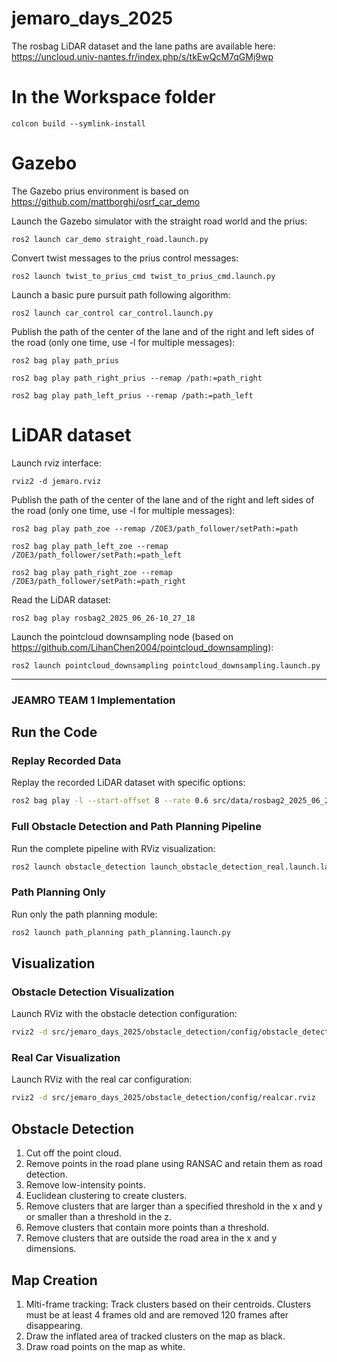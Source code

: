 # jemaro_days_2025

The rosbag LiDAR dataset and the lane paths are available here: https://uncloud.univ-nantes.fr/index.php/s/tkEwQcM7qGMj9wp 

# In the Workspace folder

```
colcon build --symlink-install
```

# Gazebo
The Gazebo prius environment is based on https://github.com/mattborghi/osrf_car_demo


Launch the Gazebo simulator with the straight road world and the prius:
```
ros2 launch car_demo straight_road.launch.py
```

Convert twist messages to the prius control messages:
```
ros2 launch twist_to_prius_cmd twist_to_prius_cmd.launch.py
```

Launch a basic pure pursuit path following algorithm:
```
ros2 launch car_control car_control.launch.py
```

Publish the path of the center of the lane and of the right and left sides of the road (only one time, use -l for multiple messages):
```
ros2 bag play path_prius
```
```
ros2 bag play path_right_prius --remap /path:=path_right
```
```
ros2 bag play path_left_prius --remap /path:=path_left
```

# LiDAR dataset

Launch rviz interface:
```
rviz2 -d jemaro.rviz
```

Publish the path of the center of the lane and of the right and left sides of the road (only one time, use -l for multiple messages):
```
ros2 bag play path_zoe --remap /ZOE3/path_follower/setPath:=path
```
```
ros2 bag play path_left_zoe --remap /ZOE3/path_follower/setPath:=path_left
```
```
ros2 bag play path_right_zoe --remap /ZOE3/path_follower/setPath:=path_right
```

Read the LiDAR dataset:
```
ros2 bag play rosbag2_2025_06_26-10_27_18
```

Launch the pointcloud downsampling node (based on https://github.com/LihanChen2004/pointcloud_downsampling):
```
ros2 launch pointcloud_downsampling pointcloud_downsampling.launch.py
```

---

### JEAMRO TEAM 1 Implementation

## Run the Code

### Replay Recorded Data
Replay the recorded LiDAR dataset with specific options:
```bash
ros2 bag play -l --start-offset 8 --rate 0.6 src/data/rosbag2_2025_06_26-10_27_18/
```

### Full Obstacle Detection and Path Planning Pipeline
Run the complete pipeline with RViz visualization:
```bash
ros2 launch obstacle_detection launch_obstacle_detection_real.launch.launch.py
```

### Path Planning Only
Run only the path planning module:
```bash
ros2 launch path_planning path_planning.launch.py
```

## Visualization

### Obstacle Detection Visualization
Launch RViz with the obstacle detection configuration:
```bash
rviz2 -d src/jemaro_days_2025/obstacle_detection/config/obstacle_detection.rviz
```

### Real Car Visualization
Launch RViz with the real car configuration:
```bash
rviz2 -d src/jemaro_days_2025/obstacle_detection/config/realcar.rviz
```


## Obstacle Detection

1. Cut off the point cloud.
2. Remove points in the road plane using RANSAC and retain them as road detection.
3. Remove low-intensity points.
4. Euclidean clustering to create clusters.
5. Remove clusters that are larger than a specified threshold in the x and y or smaller than a threshold in the z.
6. Remove clusters that contain more points than a threshold.
7. Remove clusters that are outside the road area in the x and y dimensions.

## Map Creation

1. Mlti-frame tracking: Track clusters based on their centroids. Clusters must be at least 4 frames old and are removed 120 frames after disappearing.
2. Draw the inflated area of tracked clusters on the map as black.
3. Draw road points on the map as white.
